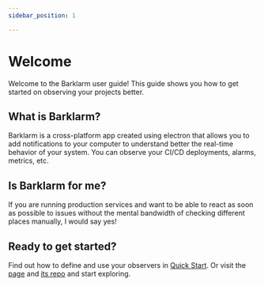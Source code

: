 ```yaml
---
sidebar_position: 1

---
```

# Welcome

Welcome to the Barklarm user guide! This guide shows you how to get started on observing your projects better.

## What is Barklarm?

Barklarm is a cross-platform app created using electron that allows you to add notifications to your computer to understand better the real-time behavior of your system. You can observe your CI/CD deployments, alarms, metrics, etc.

## Is Barklarm for me?

If you are running production services and want to be able to react as soon as possible to issues without the mental bandwidth of checking different places manually, I would say yes!

## Ready to get started?

Find out how to define and use your observers in [Quick Start](/docs/quick-start). Or visit the [page](https://www.barklarm.com/) and [its repo](https://github.com/kanekotic/barklarm) and start exploring.